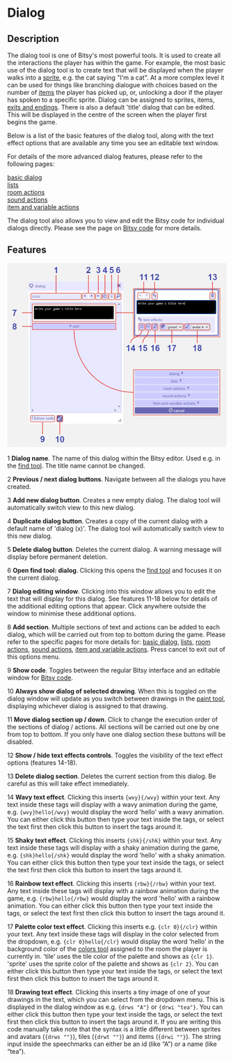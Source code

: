 # Dialog

## Description

The dialog tool is one of Bitsy's most powerful tools. It is used to create all the interactions the player has within the game. 
For example, the most basic use of the dialog tool is to create text that will be displayed when the player walks into a [sprite](/tools/paint/#sprite), e.g. the cat saying "I'm a cat". 
At a more complex level it can be used for things like branching dialogue with choices based on the number of [items](/tools/paint/#item) the player has picked up, or, unlocking a door if the player has spoken to a specific sprite. 
Dialog can be assigned to sprites, items, [exits and endings](/tools/exitsandendings). There is also a default 'title' dialog that can be edited. This will be displayed in the centre of the screen when the player first begins the game. 

Below is a list of the basic features of the dialog tool, along with the text effect options that are available any time you see an editable text window. 

For details of the more advanced dialog features, please refer to the following pages:

[basic dialog](../dialog/basicDialog)  
[lists](../dialog/lists)  
[room actions](../dialog/roomActions)  
[sound actions](../dialog/soundActions)  
[item and variable actions](../dialog/itemVariableActions)

The dialog tool also allows you to view and edit the Bitsy code for individual dialogs directly. Please see the page on [Bitsy code](/advancedTopics/scripting) for more details. 

## Features

![dialog tool diagram](.images/dialogDiagram.JPG)

1 **Dialog name**. The name of this dialog within the Bitsy editor. Used e.g. in the [find tool](../find). The title name cannot be changed.

2 **Previous / next dialog buttons**. Navigate between all the dialogs you have created.

3 **Add new dialog button**. Creates a new empty dialog. The dialog tool will automatically switch view to this new dialog.

4 **Duplicate dialog button**. Creates a copy of the current dialog with a default name of 'dialog (x)'. The dialog tool will automatically switch view to this new dialog.

5 **Delete dialog button**. Deletes the current dialog. A warning message will display before permanent deletion.

6 **Open find tool: dialog**. Clicking this opens the [find tool](../find) and focuses it on the current dialog.

7 **Dialog editing window**. Clicking into this window allows you to edit the text that will display for this dialog. See features 11-18 below for details of the additional editing options that appear. Click anywhere outside the window to minimise these additional options.

8 **Add section**. Multiple sections of text and actions can be added to each dialog, which will be carried out from top to bottom during the game. Please refer to the specific pages for more details for: [basic dialog](../dialog/basicDialog), [lists](../dialog/lists), [room actions](../dialog/roomActions), [sound actions](../dialog/soundActions), [item and variable actions](../dialog/itemVariableActions). Press cancel to exit out of this options menu.

9 **Show code**. Toggles between the regular Bitsy interface and an editable window for [Bitsy code](/advancedTopics/scripting).

10 **Always show dialog of selected drawing**. When this is toggled on the dialog window will update as you switch between drawings in the [paint tool](../paint), displaying whichever dialog is assigned to that drawing.

11 **Move dialog section up / down**. Click to change the execution order of  the sections of dialog / actions. All sections will be carried out one by one from top to bottom. If you only have one dialog section these buttons will be disabled.

12 **Show / hide text effects controls**. Toggles the visibility of the text effect options (features 14-18).

13 **Delete dialog section**. Deletes the current section from this dialog. Be careful as this will take effect immediately.

14 **Wavy text effect**. Clicking this inserts `{wvy}{/wvy}` within your text. Any text inside these tags will display with a wavy animation during the game, e.g. `{wvy}hello{/wvy}` would display the word 'hello' with a wavy animation. You can either click this button then type your text inside the tags, or select the text first then click this button to insert the tags around it.

15 **Shaky text effect**. Clicking this inserts `{shk}{/shk}` within your text. Any text inside these tags will display with a shaky animation during the game, e.g. `{shk}hello{/shk}` would display the word 'hello' with a shaky animation. You can either click this button then type your text inside the tags, or select the text first then click this button to insert the tags around it.

16 **Rainbow text effect**. Clicking this inserts `{rbw}{/rbw}` within your text. Any text inside these tags will display with a rainbow animation during the game, e.g. `{rbw}hello{/rbw}` would display the word 'hello' with a rainbow animation. You can either click this button then type your text inside the tags, or select the text first then click this button to insert the tags around it.

17 **Palette color text effect**. Clicking this inserts e.g. `{clr 0}{/clr}` within your text. Any text inside these tags will display in the color selected from the dropdown, e.g. `{clr 0}hello{/clr}` would display the word 'hello' in the background color of the [colors tool](../color) assigned to the room the player is currently in. 'tile' uses the tile color of the palette and shows as `{clr 1}`. 'sprite' uses the sprite color of the palette and shows as `{clr 2}`. You can either click this button then type your text inside the tags, or select the text first then click this button to insert the tags around it.

18 **Drawing text effect**. Clicking this inserts a tiny image of one of your drawings in the text, which you can select from the dropdown menu. This is displayed in the dialog window as e.g. `{drws "A"}` or `{drwi "tea"}`. You can either click this button then type your text inside the tags, or select the text first then click this button to insert the tags around it. If you are writing this code manually take note that the syntax is a little different between sprites and avatars (`{drws ""}`), tiles (`{drwt ""}`) and items (`{drwi ""}`). The string input inside the speechmarks can either be an id (like “A”) or a name (like “tea”).
